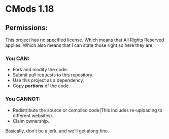 # CMods 1.18
 
## **Permissions:**
This project has no specified license. Which means that All Rights Reserved applies.
Which also means that I can state those right so here they are:<br/>
### You **CAN**:<br/>
* Fork and modify the code.
* Submit pull requests to this repository.
* Use this project as a dependency.
* Copy **portions** of the code.<br/>
### You **CANNOT**:<br/>
* Redistribute the source or compiled code(This includes re-uploading to different websites).
* Claim ownership.<br/>

Basically, don't be a jerk, and we'll get along fine.